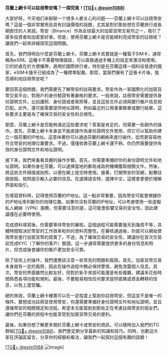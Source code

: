 **芬蘭上網卡可以註冊幣安嗎？一探究竟！[[TG💪+ @esim1088](https://t.me/s/esim1088)]**

大家好呀，今天咱们来聊聊一个很多人都关心的问题——芬蘭上網卡可以註冊幣安嗎？這是一個非常實用且具有討論價值的話題，尤其是對於那些想在芬蘭旅行或長期居住的人來說。幣安（Binance）作為全球最大的加密貨幣交易所之一，吸引了眾多投資者和加密愛好者。但是，使用芬蘭上網卡是否能順利完成幣安的註冊呢？讓我們一起來詳細探究這個問題。

首先，我們得明白什麼是芬蘭上網卡。芬蘭上網卡其實就是一種電子SIM卡，通常稱為eSIM。這種卡不需要物理插拔，可以直接通過手機上的設定來激活和使用。它的好處在於方便攜帶，適用於國際旅行者，特別是在芬蘭這樣一個科技發達的國家，eSIM卡幾乎已經成為了一種標準配置。那麼，當我們擁有了這張卡片後，能否順利地註冊幣安呢？

要回答這個問題，我們需要先了解幣安的註冊要求。幣安作為一家國際化的加密貨幣交易平台，對用戶的身份驗證有著嚴格的要求。一般來說，註冊幣安需要提供身份證明文件，比如護照、身份證或者駕照等，並且這些文件必須與銀行賬戶信息相匹配。此外，還可能需要提供地址證明，例如最近的公用事業賬單或銀行結單。這些要求主要是為了確保交易的安全性和合規性。

那麼，芬蘭上網卡是否能夠滿足這些要求呢？答案是肯定的，但需要一些額外的操作。首先，芬蘭上網卡本身並不能直接作為身份證明文件使用，但它可以幫助你建立一個芬蘭的IP地址。這意味著你可以通過芬蘭的網絡來進行操作，從而更容易地符合幣安的地理位置要求。不過，僅僅依靠芬蘭上網卡還不夠，你仍然需要提供有效的身份證明文件和地址證明。

接下來，我們來看看具體的操作步驟。首先，你需要準備好你的身份證明文件和地址證明。如果你身在芬蘭，可以選擇當地的郵局或政府機構獲取相關文件。然後，將這些文件掃描或拍照，以便在網上提交時使用。接著，打開幣安的官網，點擊註冊按鈕，按照提示輸入必要的信息。在選擇語言時，選擇中文，這樣會更便於理解界面和指引。

在填寫資料時，記得使用芬蘭的IP地址。這一點非常重要，因為幣安可能會根據你的IP地址來判斷你的地理位置。如果你沒有芬蘭的IP地址，可以考慮使用一些虛擬私人網絡（VPN）服務，但需要注意的是，這可能會影響交易的安全性，因此建議僅在必要時使用。

完成資料填寫後，你需要等待幣安的審核。這個過程可能需要幾天到幾周不等，具體時間取決於幣安的工作效率和你的資料完整性。在審核通過後，你就可以開始使用幣安進行加密貨幣的買賣了。不過，為了確保交易的安全性，建議你在首次交易前完成KYC（了解你的客戶）驗證。這一步通常需要提供更多的身份信息和照片，但完成後會讓你的賬戶更加安全可靠。

除了技術上的操作，我們還應該注意一些常見的問題和風險。首先，加密貨幣交易本身就有一定的風險，因此在操作過程中務必保持警惕，避免泄露個人信息。其次，幣安的界面雖然比較友好，但對於新手來說可能還是有些複雜，建議多花些時間熟悉各項功能和規則。最後，不要輕易相信任何要求提供密碼或資金轉移的信息，以免上當受騙。

總的來說，芬蘭上網卡確實可以在一定程度上幫助你註冊幣安，但這並不是唯一的條件。要想成功註冊並使用幣安，你還需要準備好身份證明文件和地址證明，並且遵循幣安的相關規定和流程。希望本文能幫助到那些正在考慮註冊幣安的朋友們，讓你們在芬蘭的旅程中也能享受到加密貨幣交易的便利。

最後，如果你想了解更多關於芬蘭上網卡或幣安的資訊，可以隨時加入我們的TG群組[[TG💪+ @esim1088](https://t.me/s/esim1088)]，我們會定期分享最新的知識和技巧。同時，也歡迎大家在評論區留言，分享你的經驗和看法，讓我們一起探討這個有趣的話題！

[[TG💪+ @esim1088](https://t.me/s/esim1088) ![Image](https://i.postimg.cc/4NQfJmqS/Snipaste-2025-05-13-00-14-12.png)]